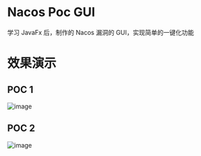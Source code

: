 # Nacos Poc GUI
学习 JavaFx 后，制作的 Nacos 漏洞的 GUI，实现简单的一键化功能
# 效果演示
## POC 1
![image](https://github.com/1540684326/NacosPocGUI/assets/53333944/a6574a8c-b6f0-4883-a986-055013143832)
## POC 2
![image](https://github.com/1540684326/NacosPocGUI/assets/53333944/d6c87190-9299-4c1f-9329-bdfd18afe58d)
